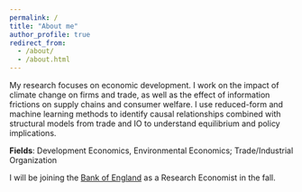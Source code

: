 ```yaml
---
permalink: /
title: "About me"
author_profile: true
redirect_from: 
  - /about/
  - /about.html
---
```


My research focuses on economic development. I work on the impact of climate change on firms and trade, as well as the effect of information frictions on supply chains and consumer welfare. I use reduced-form and machine learning methods to identify causal relationships combined with structural models from trade and IO to understand equilibrium and policy implications.

**Fields**: Development Economics, Environmental Economics; Trade/Industrial Organization

I will be joining the [Bank of England][boe] as a Research Economist in the fall.

[boe]: ../files/max_huppertz_jmp.pdf